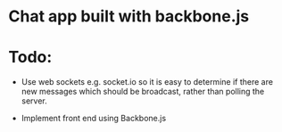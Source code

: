 # Chat app built with backbone.js

# Todo:

* Use web sockets e.g. socket.io so it is easy to determine if there are new messages which should be broadcast, rather than polling the server.

* Implement front end using Backbone.js
